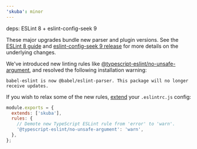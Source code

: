 ```yaml
---
'skuba': minor
---
```


deps: ESLint 8 + eslint-config-seek 9

These major upgrades bundle new parser and plugin versions. See the [ESLint 8 guide](https://eslint.org/docs/8.0.0/user-guide/migrating-to-8.0.0) and [eslint-config-seek 9 release](https://github.com/seek-oss/eslint-config-seek/releases/tag/v9.0.0) for more details on the underlying changes.

We've introduced new linting rules like [@typescript-eslint/no-unsafe-argument](https://github.com/typescript-eslint/typescript-eslint/blob/main/packages/eslint-plugin/docs/rules/no-unsafe-argument.md), and resolved the following installation warning:

```console
babel-eslint is now @babel/eslint-parser. This package will no longer receive updates.
```

If you wish to relax some of the new rules, [extend](https://eslint.org/docs/user-guide/configuring/configuration-files#extending-configuration-files) your `.eslintrc.js` config:

```javascript
module.exports = {
  extends: ['skuba'],
  rules: {
    // Demote new TypeScript ESLint rule from 'error' to 'warn'.
    '@typescript-eslint/no-unsafe-argument': 'warn',
  },
};
```
